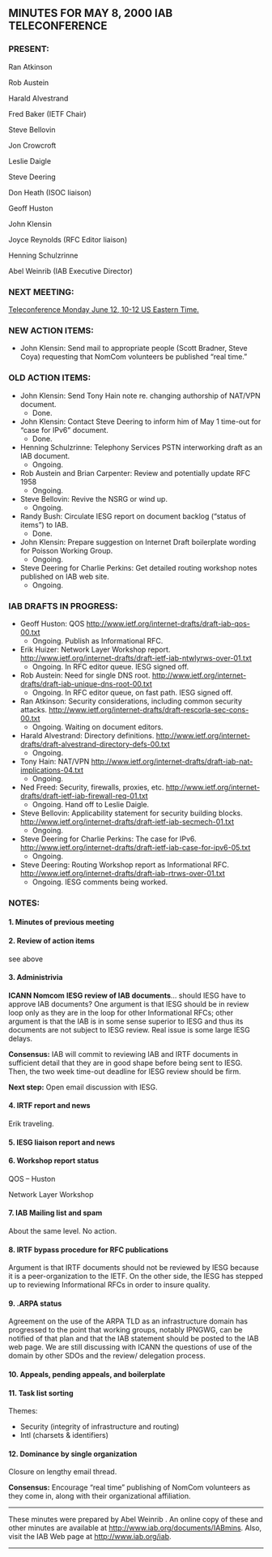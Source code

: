 
MINUTES FOR MAY 8, 2000 IAB TELECONFERENCE
------------------------------------------


### PRESENT:



 Ran Atkinson  

 Rob Austein  

 Harald Alvestrand  

 Fred Baker (IETF Chair)  

 Steve Bellovin  

 Jon Crowcroft  

 Leslie Daigle  

 Steve Deering  

 Don Heath (ISOC liaison)  

 Geoff Huston  

 John Klensin  

 Joyce Reynolds (RFC Editor liaison)  

 Henning Schulzrinne  

Abel Weinrib (IAB Executive Director)


### NEXT MEETING:


[Teleconference Monday June 12, 10-12 US Eastern Time.](IABmins.2000-06-12.html)

### NEW ACTION ITEMS:


* John Klensin: Send mail to appropriate people (Scott Bradner, Steve Coya) requesting that NomCom volunteers be published “real time.”


### OLD ACTION ITEMS:


* John Klensin: Send Tony Hain note re. changing authorship of NAT/VPN document.
	+ Done.
* John Klensin: Contact Steve Deering to inform him of May 1 time-out for “case for IPv6” document.
	+ Done.
* Henning Schulzrinne: Telephony Services PSTN interworking draft as an IAB document.
	+ Ongoing.
* Rob Austein and Brian Carpenter: Review and potentially update RFC 1958
	+ Ongoing.
* Steve Bellovin: Revive the NSRG or wind up.
	+ Ongoing.
* Randy Bush: Circulate IESG report on document backlog (“status of items”) to IAB.
	+ Done.
* John Klensin: Prepare suggestion on Internet Draft boilerplate wording for Poisson Working Group.
	+ Ongoing.
* Steve Deering for Charlie Perkins: Get detailed routing workshop notes published on IAB web site.
	+ Ongoing.


### IAB DRAFTS IN PROGRESS:


* Geoff Huston: QOS
	<http://www.ietf.org/internet-drafts/draft-iab-qos-00.txt>
	+ Ongoing. Publish as Informational RFC.
* Erik Huizer: Network Layer Workshop report.
	<http://www.ietf.org/internet-drafts/draft-ietf-iab-ntwlyrws-over-01.txt>
	+ Ongoing. In RFC editor queue. IESG signed off.
* Rob Austein: Need for single DNS root.
	<http://www.ietf.org/internet-drafts/draft-iab-unique-dns-root-00.txt>
	+ Ongoing. In RFC editor queue, on fast path. IESG signed off.
* Ran Atkinson: Security considerations, including common security attacks.
	<http://www.ietf.org/internet-drafts/draft-rescorla-sec-cons-00.txt>
	+ Ongoing. Waiting on document editors.
* Harald Alvestrand: Directory definitions.
	<http://www.ietf.org/internet-drafts/draft-alvestrand-directory-defs-00.txt>
	+ Ongoing.
* Tony Hain: NAT/VPN
	<http://www.ietf.org/internet-drafts/draft-iab-nat-implications-04.txt>
	+ Ongoing.
* Ned Freed: Security, firewalls, proxies, etc.
	<http://www.ietf.org/internet-drafts/draft-ietf-iab-firewall-req-01.txt>
	+ Ongoing. Hand off to Leslie Daigle.
* Steve Bellovin: Applicability statement for security building blocks.
	<http://www.ietf.org/internet-drafts/draft-ietf-iab-secmech-01.txt>
	+ Ongoing.
* Steve Deering for Charlie Perkins: The case for IPv6.
	<http://www.ietf.org/internet-drafts/draft-ietf-iab-case-for-ipv6-05.txt>
	+ Ongoing.
* Steve Deering: Routing Workshop report as Informational RFC.
	<http://www.ietf.org/internet-drafts/draft-iab-rtrws-over-01.txt>
	+ Ongoing. IESG comments being worked.


### NOTES:


#### 1. Minutes of previous meeting


#### 2. Review of action items

see above


#### 3. Administrivia

**ICANN Nomcom**
 **IESG review of IAB documents**… should IESG have to approve IAB documents? One argument is that IESG should be in review loop only as they are in the loop for other Informational RFCs; other argument is that the IAB is in some sense superior to IESG and thus its documents are not subject to IESG review. Real issue is some large IESG delays.  

**Consensus:** IAB will commit to reviewing IAB and IRTF documents in sufficient detail that they are in good shape before being sent to IESG. Then, the two week time-out deadline for IESG review should be firm.  

**Next step:** Open email discussion with IESG. 


#### 4. IRTF report and news

Erik traveling.


#### 5. IESG liaison report and news


#### 6. Workshop report status


 QOS – Huston  

Network Layer Workshop

#### 7. IAB Mailing list and spam

About the same level. No action.


#### 8. IRTF bypass procedure for RFC publications

Argument is that IRTF documents should not be reviewed by IESG because it is a peer-organization to the IETF. On the other side, the IESG has stepped up to reviewing Informational RFCs in order to insure quality.


#### 9. .ARPA status

Agreement on the use of the ARPA TLD as an infrastructure domain has progressed to the point that working groups, notably IPNGWG, can be notified of that plan and that the IAB statement should be posted to the IAB web page. We are still discussing with ICANN the questions of use of the domain by other SDOs and the review/ delegation process.


#### 10. Appeals, pending appeals, and boilerplate


#### 11. Task list sorting

Themes:

- Security (integrity of infrastructure and routing)
- Intl (charsets & identifiers)

#### 12. Dominance by single organization

Closure on lengthy email thread.


 **Consensus:** Encourage “real time” publishing of NomCom volunteers as they come in, along with their organizational affiliation. 





---


These minutes were prepared by Abel Weinrib . An online copy of these and other minutes are available at http://www.iab.org/documents/IABmins. Also, visit the IAB Web page at http://www.iab.org/iab. 




---


